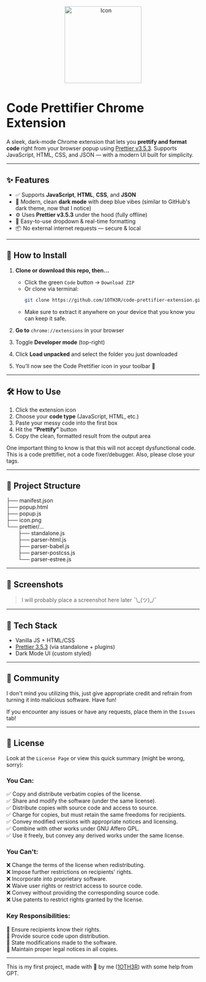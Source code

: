 <div>
<div align="center">
   <img src="https://i.ibb.co/JwcwBdJC/icon-small.png" alt="Icon" width="200" height="200" style="object-fit: contain;">
</div>
<h1 style="font-size: 32px; font-weight: bold; vertical-align: middle;"> Code Prettifier Chrome Extension </h1>

A sleek, dark-mode Chrome extension that lets you **prettify and format code** right from your browser popup using [Prettier v3.5.3](https://prettier.io/). Supports JavaScript, HTML, CSS, and JSON — with a modern UI built for simplicity.

---

<h2>✨ Features</h2>

- ✅ Supports **JavaScript**, **HTML**, **CSS**, and **JSON**
- 🎨 Modern, clean **dark mode** with deep blue vibes (similar to GitHub's dark theme, now that I notice)
- ⚙️ Uses **Prettier v3.5.3** under the hood (fully offline)
- 🧠 Easy-to-use dropdown & real-time formatting
- 📦 No external internet requests — secure & local

---

<h2>🚀 How to Install</h2>

1. **Clone or download this repo, then...**
   - Click the green `Code` button → `Download ZIP`
   - Or clone via terminal:
     ```bash
     git clone https://github.com/1OTH3R/code-prettifier-extension.git
     ```
   - Make sure to extract it anywhere on your device that you know you can keep it safe.

2. **Go to** `chrome://extensions` in your browser

3. Toggle **Developer mode** (top-right)

4. Click **Load unpacked** and select the folder you just downloaded

5. You’ll now see the Code Prettifier icon in your toolbar 💫

---

<h2>🛠️ How to Use</h2>

1. Click the extension icon
2. Choose your **code type** (JavaScript, HTML, etc.)
3. Paste your messy code into the first box
4. Hit the **“Prettify”** button
5. Copy the clean, formatted result from the output area

One important thing to know is that this will not accept dysfunctional code.
<br>
This is a code prettifier, not a code fixer/debugger. Also, please close your tags.

---

<h2>📁 Project Structure</h2>

├── manifest.json<br>
├── popup.html<br>
├── popup.js<br>
├── icon.png<br>
└── prettier/...<br>
⠀⠀⠀├── standalone.js<br>
⠀⠀⠀├── parser-html.js<br>
⠀⠀⠀├── parser-babel.js<br>
⠀⠀⠀├── parser-postcss.js<br>
⠀⠀⠀└── parser-estree.js

---

<h2>📸 Screenshots</h2>

> <p>I will probably place a screenshot here later ¯\_(ツ)_/¯</p>

---

<h2>🧠 Tech Stack</h2>

- Vanilla JS + HTML/CSS
- [Prettier 3.5.3](https://prettier.io/) (via standalone + plugins)
- Dark Mode UI (custom styled)

---

<h2>🤝 Community</h2>

I don't mind you utilizing this, just give appropriate credit and refrain from turning it into malicious software. Have fun!

If you encounter any issues or have any requests, place them in the `Issues` tab!

---

<h2>📝 License</h2>

Look at the `License Page` or view this quick summary (might be wrong, sorry):

<h3>You Can:</h3>

✅ Copy and distribute verbatim copies of the license.<br>
✅ Share and modify the software (under the same license).<br>
✅ Distribute copies with source code and access to source.<br>
✅ Charge for copies, but must retain the same freedoms for recipients.<br>
✅ Convey modified versions with appropriate notices and licensing.<br>
✅ Combine with other works under GNU Affero GPL.<br>
✅ Use it freely, but convey any derived works under the same license.<br>

<h3>You Can't:</h3>

❌ Change the terms of the license when redistributing.<br>
❌ Impose further restrictions on recipients' rights.<br>
❌ Incorporate into proprietary software.<br>
❌ Waive user rights or restrict access to source code.<br>
❌ Convey without providing the corresponding source code.<br>
❌ Use patents to restrict rights granted by the license.<br>

<h3>Key Responsibilities:</h3>

📜 Ensure recipients know their rights.<br>
📜 Provide source code upon distribution.<br>
📜 State modifications made to the software.<br>
📜 Maintain proper legal notices in all copies.<br>


---

This is my first project, made with 💙 by me ([1OTH3R](https://github.com/1OTH3R)) with some help from GPT.
</div>
